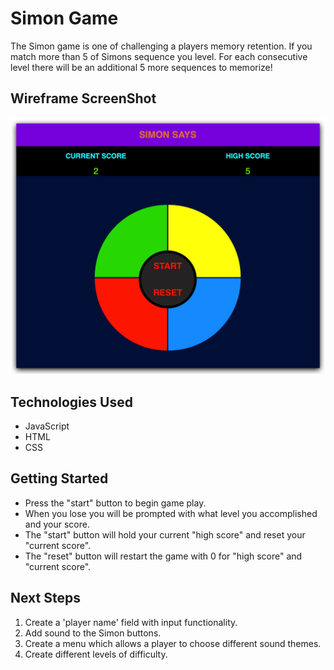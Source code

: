 # Simon Game

The Simon game is one of challenging a players memory retention. If you match more than 5 of Simons sequence you level.
For each consecutive level there will be an additional 5 more sequences to memorize!

## Wireframe ScreenShot
<!-- ![Simon Wireframe](wireframe.png) -->
![Simon Wireframe](wireframe-final.png)

## Technologies Used
- JavaScript
- HTML
- CSS

## Getting Started
- Press the "start" button to begin game play.
- When you lose you will be prompted with what level you accomplished and your score.
- The "start" button will hold your current "high score" and reset your "current score".
- The "reset" button will restart the game with 0 for "high score" and "current score". 

## Next Steps
1. Create a 'player name' field with input functionality.
2. Add sound to the Simon buttons. 
3. Create a menu which allows a player to choose different sound themes.
4. Create different levels of difficulty.